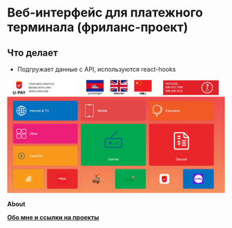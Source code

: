 # Веб-интерфейс для платежного терминала (фриланс-проект)


## Что делает

- Подгружает данные с API, используются react-hooks

![](https://github.com/Areave/terminal-react/blob/master/readme_screenshot.jpg)

**About**



**[Обо мне и ссылки на проекты](https://github.com/Areave/about/blob/main/README.md)**